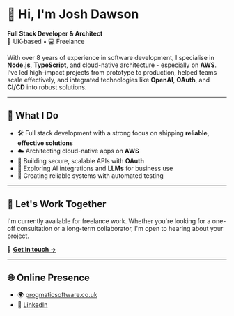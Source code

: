 # 👋 Hi, I'm Josh Dawson

**Full Stack Developer & Architect**  
📍 UK-based • 💻 Freelance  

With over 8 years of experience in software development, I specialise in **Node.js**, **TypeScript**, and cloud-native architecture - especially on **AWS**. I’ve led high-impact projects from prototype to production, helped teams scale effectively, and integrated technologies like **OpenAI**, **OAuth**, and **CI/CD** into robust solutions.

---

## 🚀 What I Do

- 🛠 Full stack development with a strong focus on shipping **reliable, effective solutions**
- ☁️ Architecting cloud-native apps on **AWS**
- 🔐 Building secure, scalable APIs with **OAuth**
- 🤖 Exploring AI integrations and **LLMs** for business use
- 🧪 Creating reliable systems with automated testing

---

## 💼 Let's Work Together

I'm currently available for freelance work. Whether you're looking for a one-off consultation or a long-term collaborator, I'm open to hearing about your project.

📧 **[Get in touch →](mailto:joshdawson@progmaticsoftware.co.uk)**

---

## 🌐 Online Presence

- 🌍 [progmaticsoftware.co.uk](https://progmaticsoftware.co.uk)
- 💼 [LinkedIn](https://linkedin.com/in/josh-dawson-674815228)
